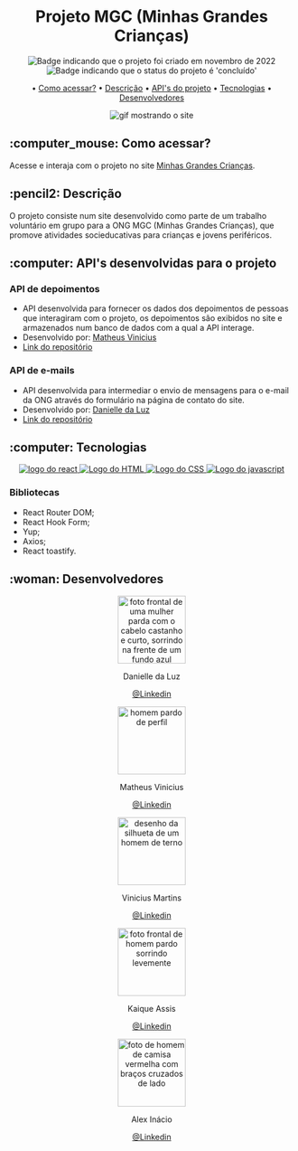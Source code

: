 <h1 align="center">Projeto MGC (Minhas Grandes Crianças)</h1>

<p align="center">
    <img alt="Badge indicando que o projeto foi criado em novembro de 2022" src="https://img.shields.io/badge/Data%20de%20cria%C3%A7%C3%A3o-Novembro%2F2022-blue">
    <img alt="Badge indicando que o status do projeto é 'concluído'" src="https://img.shields.io/badge/Status-Concluído-yellow">
</p>

<p align="center">
    • <a href="#Como acessar">Como acessar?</a>
    • <a href="#descricao">Descrição</a>
    • <a href="#apis">API's do projeto</a>
    • <a href="#tecnologias">Tecnologias</a>
    • <a href="#Desenvolvedores">Desenvolvedores</a>
</p>

<p align="center">
   <img src="src\assets\imgs\readme\site.gif" alt="gif mostrando o site" /> 
</p>

<h2 id="Como acessar"> :computer_mouse: Como acessar?</h2>

Acesse e interaja com o projeto no site <a href="https://minhasgrandescriancas.org/">Minhas Grandes Crianças</a>.


<h2 id="descricao">:pencil2: Descrição</h2>
O projeto consiste num site desenvolvido como parte de um trabalho voluntário em grupo para a ONG MGC (Minhas Grandes Crianças), que promove atividades socieducativas para crianças e jovens periféricos.

<h2 id="descricao">:computer: API's desenvolvidas para o projeto</h2>

### API de depoimentos
- API desenvolvida para fornecer os dados dos depoimentos de pessoas que interagiram com o projeto, os depoimentos são exibidos no site e armazenados num banco de dados com a qual a API interage.
- Desenvolvido por: <a href="https://github.com/MatheusVinicius77">Matheus Vinicius</a>
- <a href="https://github.com/MatheusVinicius77/API-Projeto-MGC-">Link do repositório</a>

### API de e-mails
- API desenvolvida para intermediar o envio de mensagens para o e-mail da ONG através do formulário na página de contato do site.
- Desenvolvido por: <a href="https://github.com/Danielle-Luz">Danielle da Luz</a>
- <a href="https://github.com/Danielle-Luz/api-email-mgc">Link do repositório</a>


<h2 id="tecnologias">:computer: Tecnologias</h2>
<p align="center">
  <a href="https://www.w3.org/html/">
    <img alt="logo do react" src="https://img.icons8.com/color/48/null/react-native.png"/>
  </a>
  <a href="https://www.w3.org/html/">
    <img alt="Logo do HTML" src="https://img.icons8.com/color/48/000000/html-5.png">
  </a>
  <a href="https://www.w3.org/Style/CSS/Overview.en.html">
    <img alt="Logo do CSS" src="https://img.icons8.com/color/48/000000/css3.png">
  </a>
  <a href="https://www.javascript.com/">
    <img alt="Logo do javascript" src="https://img.icons8.com/color/48/000000/javascript--v1.png">
  </a>
</p>

### Bibliotecas
- React Router DOM;
- React Hook Form;
- Yup;
- Axios;
- React toastify.

<h2 id="Desenvolvedores">:woman: Desenvolvedores</h2>

<p align="center">
  <a href="https://github.com/Danielle-Luz">
    <img width="120px" src="https://avatars.githubusercontent.com/u/99164019?v=4" alt="foto frontal de uma mulher parda com o cabelo castanho e curto, sorrindo na frente de um fundo azul">
  </a>
</p>
<p align="center">
Danielle da Luz
</p>
<p align="center">
<a href="https://www.linkedin.com/in/danielle-da-luz-nascimento/">@Linkedin</a>
</p>

<p align="center">
  <a href="https://github.com/MatheusVinicius77">
    <img width="120px" src="https://avatars.githubusercontent.com/u/75319396?v=4" alt="homem pardo de perfil">
  </a>
</p>
<p align="center">
Matheus Vinicius
</p>
<p align="center">
<a href="https://www.linkedin.com/in/matheus-vinicius-cunha-gomes-60989b205/">@Linkedin</a>
</p>

<p align="center">
  <a href="https://github.com/viniciusamc">
    <img width="120px" src="https://media.istockphoto.com/id/1202490554/vector/person-gray-photo-placeholder-man.jpg?s=612x612&w=0&k=20&c=KyXtDhRIFdY-xFnyc_19UEK0pY3PLz2R6Bpv--VPYwo=" alt="desenho da silhueta de um homem de terno">
  </a>
</p>
<p align="center">
Vinicius Martins
</p>
<p align="center">
<a href="https://www.linkedin.com/in/vinicius-aparecido/">@Linkedin</a>
</p>

<p align="center">
  <a href="https://github.com/KaiqueAssis">
    <img width="120px" src="https://avatars.githubusercontent.com/u/101683333?v=4" alt="foto frontal de homem pardo sorrindo levemente">
  </a>
</p>
<p align="center">
Kaique Assis
</p>
<p align="center">
<a href="https://www.linkedin.com/in/kaique-assis-317a63193/">@Linkedin</a>
</p>

<p align="center">
  <a href="https://github.com/KaiqueAssis">
    <img width="120px" src="https://avatars.githubusercontent.com/u/107261997?v=4" alt="foto de homem de camisa vermelha com braços cruzados de lado">
  </a>
</p>
<p align="center">
Alex Inácio
</p>
<p align="center">
<a href="https://www.linkedin.com/in/alex-in%C3%A1cio-3a2b1a1b5/">@Linkedin</a>
</p>

